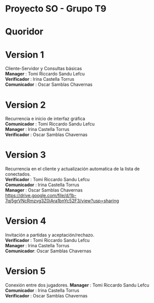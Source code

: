 # Proyecto SO - Grupo T9
# Quoridor
# Version 1
Cliente-Servidor y Consultas básicas  
  **Manager** : Tomi Riccardo Sandu Lefcu  
  **Verificador** : Irina Castella Torrus  
  **Comunicador** : Oscar Samblas Chavernas  
# Version 2
Recurrencia e inicio de interfaz gráfica  
  **Comunicador** : Tomi Riccardo Sandu Lefcu  
  **Manager** : Irina Castella Torrus  
  **Verificador** : Oscar Samblas Chavernas  
# Version 3
Recurrencia en el cliente y actualización automatica de la lista de conectados.  
  **Verificador** : Tomi Riccardo Sandu Lefcu  
  **Comunicador** : Irina Castella Torrus  
  **Manager** : Oscar Samblas Chavernas  
  https://drive.google.com/file/d/1b-7qj5grVNcRmzvg3Z0iAra1bnYc52F3/view?usp=sharing
# Version 4
Invitación a partidas y aceptación/rechazo.  
  **Verificador** : Tomi Riccardo Sandu Lefcu  
  **Manager** : Irina Castella Torrus  
  **Comunicador**: Oscar Samblas Chavernas  
  
# Version 5
Conexión entre dos jugadores.
  **Manager** : Tomi Riccardo Sandu Lefcu  
  **Comunicador** : Irina Castella Torrus  
  **Verificador** : Oscar Samblas Chavernas  

